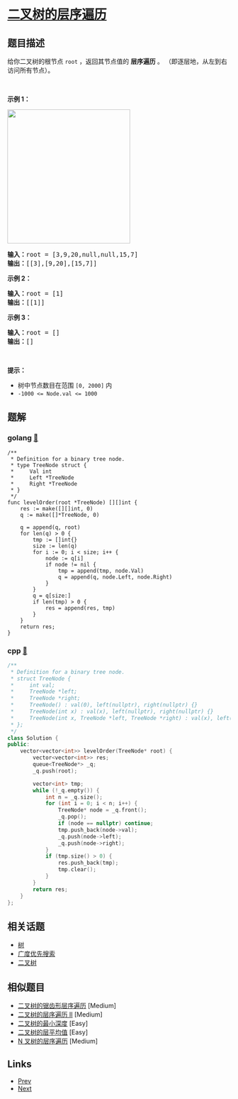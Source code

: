 
# [二叉树的层序遍历](https://leetcode-cn.com/problems/binary-tree-level-order-traversal)

## 题目描述

<p>给你二叉树的根节点 <code>root</code> ，返回其节点值的 <strong>层序遍历</strong> 。 （即逐层地，从左到右访问所有节点）。</p>

<p>&nbsp;</p>

<p><strong>示例 1：</strong></p>
<img alt="" src="https://assets.leetcode.com/uploads/2021/02/19/tree1.jpg" style="width: 277px; height: 302px;" />
<pre>
<strong>输入：</strong>root = [3,9,20,null,null,15,7]
<strong>输出：</strong>[[3],[9,20],[15,7]]
</pre>

<p><strong>示例 2：</strong></p>

<pre>
<strong>输入：</strong>root = [1]
<strong>输出：</strong>[[1]]
</pre>

<p><strong>示例 3：</strong></p>

<pre>
<strong>输入：</strong>root = []
<strong>输出：</strong>[]
</pre>

<p>&nbsp;</p>

<p><strong>提示：</strong></p>

<ul>
	<li>树中节点数目在范围 <code>[0, 2000]</code> 内</li>
	<li><code>-1000 &lt;= Node.val &lt;= 1000</code></li>
</ul>


## 题解

### golang [🔗](binary-tree-level-order-traversal.go) 
```golang
/**
 * Definition for a binary tree node.
 * type TreeNode struct {
 *     Val int
 *     Left *TreeNode
 *     Right *TreeNode
 * }
 */
func levelOrder(root *TreeNode) [][]int {
    res := make([][]int, 0)
    q := make([]*TreeNode, 0)

    q = append(q, root)
    for len(q) > 0 {
        tmp := []int{}
        size := len(q)
        for i := 0; i < size; i++ {
            node := q[i]
            if node != nil {
                tmp = append(tmp, node.Val)
                q = append(q, node.Left, node.Right)
            }
        }
        q = q[size:]
        if len(tmp) > 0 {
            res = append(res, tmp)
        }
    }
    return res;
}
```
### cpp [🔗](binary-tree-level-order-traversal.cpp) 
```cpp
/**
 * Definition for a binary tree node.
 * struct TreeNode {
 *     int val;
 *     TreeNode *left;
 *     TreeNode *right;
 *     TreeNode() : val(0), left(nullptr), right(nullptr) {}
 *     TreeNode(int x) : val(x), left(nullptr), right(nullptr) {}
 *     TreeNode(int x, TreeNode *left, TreeNode *right) : val(x), left(left), right(right) {}
 * };
 */
class Solution {
public:
    vector<vector<int>> levelOrder(TreeNode* root) {
        vector<vector<int>> res;
        queue<TreeNode*> _q;
        _q.push(root);

        vector<int> tmp;
        while (!_q.empty()) {
            int n = _q.size();
            for (int i = 0; i < n; i++) {
                TreeNode* node = _q.front();
                _q.pop();
                if (node == nullptr) continue;
                tmp.push_back(node->val);
                _q.push(node->left);
                _q.push(node->right);
            }
            if (tmp.size() > 0) {
                res.push_back(tmp);
                tmp.clear();
            }
        }
        return res;
    }
};
```


## 相关话题

- [树](https://leetcode-cn.com/tag/tree) 
- [广度优先搜索](https://leetcode-cn.com/tag/breadth-first-search) 
- [二叉树](https://leetcode-cn.com/tag/binary-tree) 


## 相似题目

- [二叉树的锯齿形层序遍历](../binary-tree-zigzag-level-order-traversal/README.md)  [Medium] 
- [二叉树的层序遍历 II](../binary-tree-level-order-traversal-ii/README.md)  [Medium] 
- [二叉树的最小深度](../minimum-depth-of-binary-tree/README.md)  [Easy] 
- [二叉树的层平均值](../average-of-levels-in-binary-tree/README.md)  [Easy] 
- [N 叉树的层序遍历](../n-ary-tree-level-order-traversal/README.md)  [Medium] 


## Links

- [Prev](../symmetric-tree/README.md) 
- [Next](../binary-tree-zigzag-level-order-traversal/README.md) 

